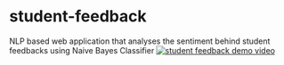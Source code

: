 # student-feedback
NLP based web application that analyses the sentiment behind student feedbacks using Naive Bayes Classifier
[![student feedback demo video](https://img.youtube.com/vi/5WAG1BGKGlU/0.jpg)](https://www.youtube.com/watch?v=5WAG1BGKGlU)
